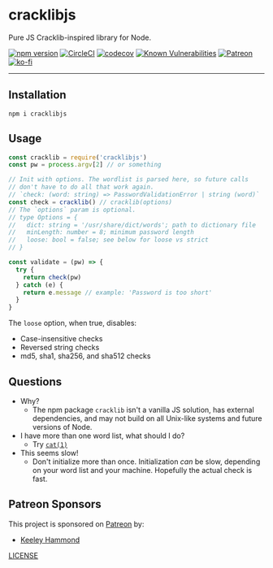 # cracklibjs

Pure JS Cracklib-inspired library for Node.

[![npm version](https://img.shields.io/npm/v/cracklibjs.svg)](https://npm.im/cracklibjs) [![CircleCI](https://circleci.com/gh/zacanger/cracklibjs.svg?style=svg)](https://circleci.com/gh/zacanger/cracklibjs) [![codecov](https://codecov.io/gh/zacanger/cracklibjs/branch/master/graph/badge.svg)](https://codecov.io/gh/zacanger/cracklibjs) [![Known Vulnerabilities](https://snyk.io/test/github/zacanger/cracklibjs/badge.svg?targetFile=package.json)](https://snyk.io/test/github/zacanger/cracklibjs?targetFile=package.json) [![Patreon](https://img.shields.io/badge/patreon-donate-yellow.svg)](https://www.patreon.com/zacanger) [![ko-fi](https://img.shields.io/badge/donate-KoFi-yellow.svg)](https://ko-fi.com/U7U2110VB)

--------

## Installation

`npm i cracklibjs`

## Usage

```javascript
const cracklib = require('cracklibjs')
const pw = process.argv[2] // or something

// Init with options. The wordlist is parsed here, so future calls
// don't have to do all that work again.
// `check: (word: string) => PasswordValidationError | string (word)`
const check = cracklib() // cracklib(options)
// The `options` param is optional.
// type Options = {
//   dict: string = '/usr/share/dict/words'; path to dictionary file
//   minLength: number = 8; minimum password length
//   loose: bool = false; see below for loose vs strict
// }

const validate = (pw) => {
  try {
    return check(pw)
  } catch (e) {
    return e.message // example: 'Password is too short'
  }
}
```

The `loose` option, when true, disables:
* Case-insensitive checks
* Reversed string checks
* md5, sha1, sha256, and sha512 checks

## Questions

* Why?
  * The npm package `cracklib` isn't a vanilla JS solution, has external
    dependencies, and may not build on all Unix-like systems and future versions
    of Node.
* I have more than one word list, what should I do?
  * Try [`cat(1)`](https://www.mankier.com/1/cat)
* This seems slow!
  * Don't initialize more than once. Initialization _can_ be slow, depending on
    your word list and your machine. Hopefully the actual check is fast.

## Patreon Sponsors

This project is sponsored on [Patreon](https://www.patreon.com/zacanger) by:

* [Keeley Hammond](https://github.com/VerteDinde)

[LICENSE](./LICENSE.md)
